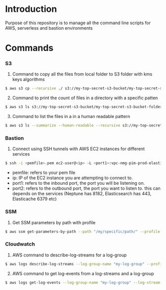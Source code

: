 # Introduction

Purpose of this repository is to manage all the command line scripts for AWS, serverless and bastion environments

# Commands

### S3

1. Command to copy all the files from local folder to S3 folder with kms keys algorithms
```sh
$ aws s3 cp --recursive ./ s3://my-top-secret-s3-bucket/my-top-secret-s3-bucket-folder/ --sse aws:kms --sse-kms-key-id arn:aws:kms:<enter-kms-key-here> --profile my-profile
```

2. Command to print the count of files in a directory with a specific patten
```sh
$ aws s3 ls s3://my-top-secret-s3-bucket/my-top-secret-s3-bucket-folder/ --recursive --profile my-profile | grep 'Specific_Pattern' | wc -l
```

3. Command to list the files in a in a human readable pattern
```sh
$ aws s3 ls --summarize --human-readable --recursive s3://my-top-secret-s3-bucket/my-top-secret-s3-bucket-folder --profile my-profile
```

### Bastion

1. Connect using SSH tunnels with AWS EC2 instances for different services
```sh
$ ssh -i <pemfile>.pem ec2-user@<ip> -L <port1>:vpc-nmg-pim-prod-elasticsearch-4bvzvuusickyvdokjq5s65227q.us-west-2.es.amazonaws.com:<port2>
```
* pemfile: refers to your pem file 
* ip: IP of the EC2 instance you are attempting to connect to.
* port1: refers to the inbound port, the port you will be listening on.
* port2: refers to the outbound port, the port you want to listen to. this can depends on the services (Neptune has 8182, Elasticsearch has 443, Elasticache 6379 etc)


### SSM

1. Get SSM parameters by path with profile
```sh
$ aws ssm get-parameters-by-path --path "/my/specific/path/" --profile my-profile
```

### Cloudwatch

1. AWS command to describe-log-streams for a log-group
```sh
$ aws logs describe-log-streams --log-group-name "my-log-group" --profile my-profile
```
2. AWS command to get log-events from a log-streams and a log-group
```sh
$ aws logs get-log-events --log-group-name "my-log-group" --log-stream-name "2019/03/08/[$LATEST]d105ddde6fb74a13984cb422eb841c96" --profile my-profile
```